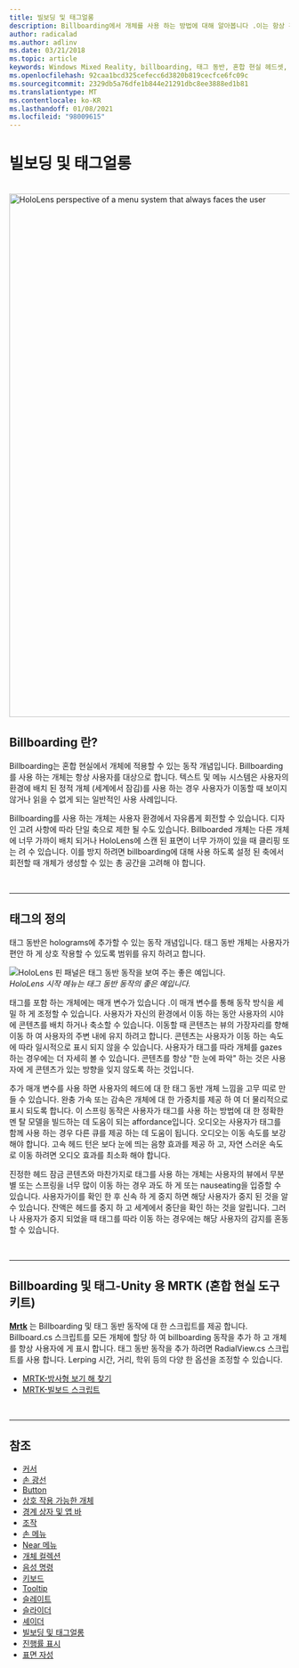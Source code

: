 ```yaml
---
title: 빌보딩 및 태그얼롱
description: Billboarding에서 개체를 사용 하는 방법에 대해 알아봅니다 .이는 항상 혼합 현실 응용 프로그램에서 사용자에 게 직면 하 게 됩니다.
author: radicalad
ms.author: adlinv
ms.date: 03/21/2018
ms.topic: article
keywords: Windows Mixed Reality, billboarding, 태그 동반, 혼합 현실 헤드셋, windows mixed reality 헤드셋, 가상 현실 헤드셋, HoloLens, MRTK, Mixed Reality Toolkit
ms.openlocfilehash: 92caa1bcd325cefecc6d3820b819cecfce6fc09c
ms.sourcegitcommit: 2329db5a76dfe1b844e21291dbc8ee3888ed1b81
ms.translationtype: MT
ms.contentlocale: ko-KR
ms.lasthandoff: 01/08/2021
ms.locfileid: "98009615"
---
```

# <a name="billboarding-and-tag-along"></a>빌보딩 및 태그얼롱

<br>

<img src="images/MRTK_TagAlong.gif" alt="HoloLens perspective of a menu system that always faces the user" width="940px">
<br>

## <a name="what-is-billboarding"></a>Billboarding 란?

Billboarding는 혼합 현실에서 개체에 적용할 수 있는 동작 개념입니다. Billboarding를 사용 하는 개체는 항상 사용자를 대상으로 합니다. 텍스트 및 메뉴 시스템은 사용자의 환경에 배치 된 정적 개체 (세계에서 잠김)를 사용 하는 경우 사용자가 이동할 때 보이지 않거나 읽을 수 없게 되는 일반적인 사용 사례입니다.

Billboarding를 사용 하는 개체는 사용자 환경에서 자유롭게 회전할 수 있습니다. 디자인 고려 사항에 따라 단일 축으로 제한 될 수도 있습니다. Billboarded 개체는 다른 개체에 너무 가까이 배치 되거나 HoloLens에 스캔 된 표면이 너무 가까이 있을 때 클리핑 또는 려 수 있습니다. 이를 방지 하려면 billboarding에 대해 사용 하도록 설정 된 축에서 회전할 때 개체가 생성할 수 있는 총 공간을 고려해 야 합니다.

<br>

---
## <a name="what-is-a-tag-along"></a>태그의 정의

태그 동반은 holograms에 추가할 수 있는 동작 개념입니다. 태그 동반 개체는 사용자가 편안 하 게 상호 작용할 수 있도록 범위를 유지 하려고 합니다.

![HoloLens 핀 패널은 태그 동반 동작을 보여 주는 좋은 예입니다.](images/tagalong-1000px.jpg)<br>
*HoloLens 시작 메뉴는 태그 동반 동작의 좋은 예입니다.*

태그를 포함 하는 개체에는 매개 변수가 있습니다 .이 매개 변수를 통해 동작 방식을 세밀 하 게 조정할 수 있습니다. 사용자가 자신의 환경에서 이동 하는 동안 사용자의 시야에 콘텐츠를 배치 하거나 축소할 수 있습니다. 이동할 때 콘텐츠는 뷰의 가장자리를 향해 이동 하 여 사용자의 주변 내에 유지 하려고 합니다. 콘텐츠는 사용자가 이동 하는 속도에 따라 일시적으로 표시 되지 않을 수 있습니다. 사용자가 태그를 따라 개체를 gazes 하는 경우에는 더 자세히 볼 수 있습니다. 콘텐츠를 항상 "한 눈에 파악" 하는 것은 사용자에 게 콘텐츠가 있는 방향을 잊지 않도록 하는 것입니다.

추가 매개 변수를 사용 하면 사용자의 헤드에 대 한 태그 동반 개체 느낌을 고무 띠로 만들 수 있습니다. 완충 가속 또는 감속은 개체에 대 한 가중치를 제공 하 여 더 물리적으로 표시 되도록 합니다. 이 스프링 동작은 사용자가 태그를 사용 하는 방법에 대 한 정확한 멘 탈 모델을 빌드하는 데 도움이 되는 affordance입니다. 오디오는 사용자가 태그를 함께 사용 하는 경우 다른 큐를 제공 하는 데 도움이 됩니다. 오디오는 이동 속도를 보강 해야 합니다. 고속 헤드 턴은 보다 눈에 띄는 음향 효과를 제공 하 고, 자연 스러운 속도로 이동 하려면 오디오 효과를 최소화 해야 합니다.

진정한 헤드 잠금 콘텐츠와 마찬가지로 태그를 사용 하는 개체는 사용자의 뷰에서 무분별 또는 스프링을 너무 많이 이동 하는 경우 과도 하 게 또는 nauseating을 입증할 수 있습니다. 사용자가이를 확인 한 후 신속 하 게 중지 하면 해당 사용자가 중지 된 것을 알 수 있습니다. 잔액은 헤드를 중지 하 고 세계에서 중단을 확인 하는 것을 알립니다. 그러나 사용자가 중지 되었을 때 태그를 따라 이동 하는 경우에는 해당 사용자의 감지를 혼동할 수 있습니다.

<br>

---

## <a name="billboarding-and-tag-along-in-mrtk-mixed-reality-toolkit-for-unity"></a>Billboarding 및 태그-Unity 용 MRTK (혼합 현실 도구 키트)
**[Mrtk](https://github.com/Microsoft/MixedRealityToolkit-Unity)** 는 Billboarding 및 태그 동반 동작에 대 한 스크립트를 제공 합니다. Billboard.cs 스크립트를 모든 개체에 할당 하 여 billboarding 동작을 추가 하 고 개체를 항상 사용자에 게 표시 합니다. 태그 동반 동작을 추가 하려면 RadialView.cs 스크립트를 사용 합니다. Lerping 시간, 거리, 학위 등의 다양 한 옵션을 조정할 수 있습니다.

* [MRTK-방사형 보기 해 찾기](https://microsoft.github.io/MixedRealityToolkit-Unity/Documentation/README_Solver.html#radialview)
* [MRTK-빌보드 스크립트](https://github.com/microsoft/MixedRealityToolkit-Unity/blob/mrtk_release/Assets/MixedRealityToolkit.SDK/Features/UX/Scripts/Utilities/Billboard.cs)


<br>

---

## <a name="see-also"></a>참조

* [커서](cursors.md)
* [손 광선](point-and-commit.md)
* [Button](button.md)
* [상호 작용 가능한 개체](interactable-object.md)
* [경계 상자 및 앱 바](app-bar-and-bounding-box.md)
* [조작](direct-manipulation.md)
* [손 메뉴](hand-menu.md)
* [Near 메뉴](near-menu.md)
* [개체 컬렉션](object-collection.md)
* [음성 명령](voice-input.md)
* [키보드](keyboard.md)
* [Tooltip](tooltip.md)
* [슬레이트](slate.md)
* [슬라이더](slider.md)
* [셰이더](shader.md)
* [빌보딩 및 태그얼롱](billboarding-and-tag-along.md)
* [진행률 표시](progress.md)
* [표면 자성](surface-magnetism.md)
